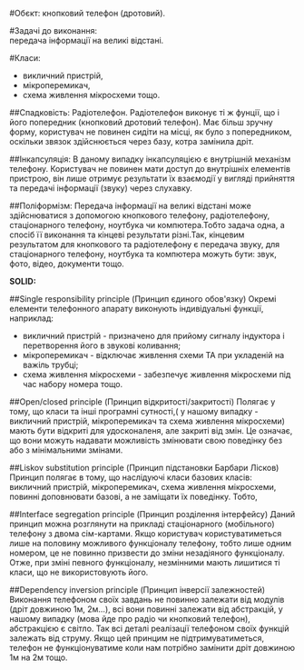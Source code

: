 #Обєкт:
кнопковий телефон (дротовий).

#Задачі до виконання:  
передача інформації на великі відстані.

#Класи: 
* викличний пристрій, 
* мікроперемикач, 
* схема живлення мікросхеми тощо.

##Спадковість: 
Радіотелефон. Радіотелефон виконує ті ж фунції, що і його попередник (кнопковий дротовий телефон). Має більш зручну форму, користувач не повинен сидіти на місці, як було з попередником, оскільки звязок здійснюється через базу, котра замінила дріт.

##Інкапсуляція: 
В даному випадку інкапсуляцією є внутрішній механізм телефону. Користувач не повинен мати доступ до внутрішніх елементів пристрою, він лише отримує результати їх взаємодії у вигляді прийняття та передачі інформації (звуку) через слухавку. 

##Поліформізм: 
Передача інформації на великі відстані може здійснюватися з допомогою кнопкового телефону, радіотелефону, стаціонарного телефону,  ноутбука чи компютера.Тобто задача одна, а спосіб її виконання та кінцеві результати різні.Так, кінцевим результатом для кнопкового та радіотелефону є передача звуку, для стаціонарного телефону, ноутбука та компютера можуть бути: звук, фото, відео, документи тощо.

__SOLID:__

##Single responsibility principle  (Принцип єдиного обов'язку) 
Окремі елементи телефонного апарату виконують індивідуальні функції, наприклад: 
* викличний пристрій -  призначено для прийому сигналу індуктора і перетворення його в звукові коливання;
* мікроперемикач - відключає живлення схеми ТА при укладеній на важіль трубці;
* схема живлення мікросхеми - забезпечує живлення мікросхеми під час набору номера тощо.

##Open/closed principle  (Принцип відкритості/закритості)
Полягає у тому, що класи  та інші програмні сутності,( у нашому випадку - викличний пристрій, мікроперемикач та схема живлення мікросхеми)
мають бути відкриті для удосконаленя, але закриті від змін. Це означає, що вони можуть надавати можливість змінювати свою поведінку без або з мінімальними змінами.
 
##Liskov substitution principle (Принцип підстановки Барбари Лісков)
Принцип полягає в тому, що наслідуючі класи базових класів: викличний пристрій, мікроперемикач, схема живлення мікросхеми, повинні доповнювати базові, а не заміщати їх поведінку. Тобто,

##Interface segregation principle (Принцип розділення інтерфейсу)
Даний принцип можна розглянути на прикладі стаціонарного (мобільного) телефону з двома сім-картами. Якщо користувач користуватиметься лише на половину можливого функціоналу телефону, тобто лише одним номером, це не повинно призвести до зміни незадіяного функціоналу. Отже, при зміні певного функціоналу, незмінними мають лишитися ті класи, що не використовують його.

##Dependency inversion principle (Принцип інверсії залежностей)
Виконання телефоном своїх завдань не повинно залежати від модулів (дріт довжиною 1м, 2м...), всі вони повинні залежати від абстракцій, у нашому випадку (мова йде про радіо чи кнопковий телефон), абстракцією є світло. Так всі деталі реалізації телефоном своїх функцій залежать від струму. Якщо цей принцим не підтримуватиметься, телефон не функціонуватиме коли нам потрібно замінити дріт довжиною 1м на 2м тощо.




